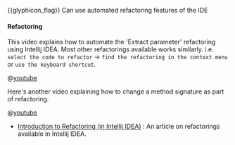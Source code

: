 <span id="prereqs"><panel src="../../refactoring/what/unit-inElsewhere-asFlat.md" boilerplate header="{{ icon_prereq }} %%Implementation → Refactoring → What%%" /></span>

<span id="outcomes">{{glyphicon_flag}} Can use automated refactoring features of the IDE</span>

<div id="title">

#### Refactoring

</div>

<div id="body">

<div v-closeable alt="Videos: Automated refactoring using IDE">

This video explains how to automate the 'Extract parameter' refactoring using Intellij IDEA. Most other refactorings available works similarly. i.e. `select the code to refactor` → `find the refactoring in the context menu` or `use the keyboard shortcut`.

@[youtube](fg3Q5pt4E80)

Here's another video explaining how to change a method signature as part of refactoring.

@[youtube](p6Tsw_3cXow)

</div><p/>

* [Introduction to Refactoring (in Intellij IDEA)](https://www.jetbrains.com/help/idea/introduction-to-refactoring.html) : An article on refactorings available in Intellij IDEA.

</div>

<div id="extras">
</div>